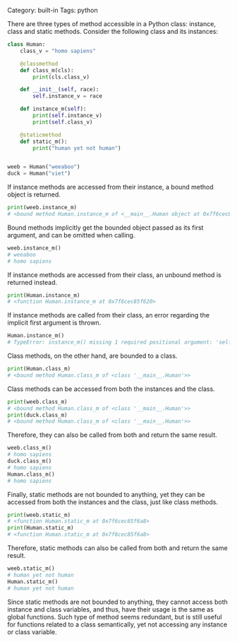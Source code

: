 Category: built-in
Tags: python

There are three types of method accessible in a Python class: instance, class and static methods. Consider the following class and its instances:

```python
class Human:
    class_v = "homo sapiens"

    @classmethod
    def class_m(cls):
        print(cls.class_v)

    def __init__(self, race):
        self.instance_v = race

    def instance_m(self):
        print(self.instance_v)
        print(self.class_v)

    @staticmethod
    def static_m():
        print("human yet not human")


weeb = Human("weeaboo")
duck = Human("viet")
```

If instance methods are accessed from their instance, a bound method object is returned.

```python
print(weeb.instance_m)
# <bound method Human.instance_m of <__main__.Human object at 0x7f6cec860320>>
```

Bound methods implicitly get the bounded object passed as its first argument, and can be omitted when calling.

```python
weeb.instance_m()
# weeaboo
# homo sapiens
```

If instance methods are accessed from their class, an unbound method is returned instead.

```python
print(Human.instance_m)
# <function Human.instance_m at 0x7f6cec85f620>
```

If instance methods are called from their class, an error regarding the implicit first argument is thrown.

```python
Human.instance_m()
# TypeError: instance_m() missing 1 required positional argument: 'self'
```

Class methods, on the other hand, are bounded to a class.

```python
print(Human.class_m)
# <bound method Human.class_m of <class '__main__.Human'>>
```

Class methods can be accessed from both the instances and the class.

```python
print(weeb.class_m)
# <bound method Human.class_m of <class '__main__.Human'>>
print(duck.class_m)
# <bound method Human.class_m of <class '__main__.Human'>>
```

Therefore, they can also be called from both and return the same result.

```python
weeb.class_m()
# homo sapiens
duck.class_m()
# homo sapiens
Human.class_m()
# homo sapiens
```

Finally, static methods are not bounded to anything, yet they can be accessed from both the instances and the class, just like class methods.

```python
print(weeb.static_m)
# <function Human.static_m at 0x7f6cec85f6a8>
print(Human.static_m)
# <function Human.static_m at 0x7f6cec85f6a8>
```

Therefore, static methods can also be called from both and return the same result.

```python
weeb.static_m()
# human yet not human
Human.static_m()
# human yet not human
```

Since static methods are not bounded to anything, they cannot access both instance and class variables, and thus, have their usage is the same as global functions. Such type of method seems redundant, but is still useful for functions related to a class semantically, yet not accessing any instance or class variable.
